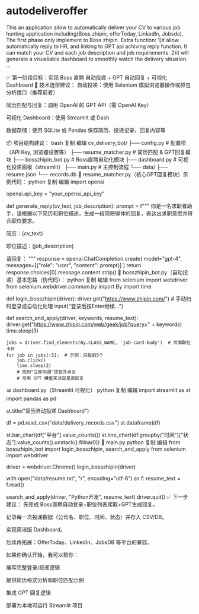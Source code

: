 # autodeliveroffer
This an application allow to automatically deliver your CV to various job hunting application including(Boss zhipin, offerToday, Linkedln, Jobsds). The first phase only implement to Boss zhipin.
Extra function:
1)it allow automatically reply to HR, and linking to GPT api achiving reply function. It can match your CV and each job description and job requirements.
2)it will generate a visualiable dashboard to smoothly watch the delivery situation.
...



✅ 第一阶段目标：实现 Boss 直聘 自动投递 + GPT 自动回复 + 可视化 Dashboard
🔧 技术选型建议：
自动投递：使用 Selenium 模拟浏览器操作或抓包分析接口（推荐前者）

简历匹配与回复：调用 OpenAI 的 GPT API（需 OpenAI Key）

可视化 Dashboard：使用 Streamlit 或 Dash

数据存储：使用 SQLite 或 Pandas 保存简历、投递记录、回复内容等

📦 项目结构建议：
bash
复制
编辑
cv_delivery_bot/
├── config.py             # 配置项（API Key, 浏览器设置等）
├── resume_matcher.py     # 简历匹配 & GPT回复模块
├── bosszhipin_bot.py     # Boss直聘自动化模块
├── dashboard.py          # 可视化投递面板（streamlit）
├── main.py               # 主控制流程
└── data/
    ├── resume.json
    └── records.db
🧠 resume_matcher.py（核心GPT回复模块）示例代码：
python
复制
编辑
import openai

openai.api_key = "your_openai_api_key"

def generate_reply(cv_text, job_description):
    prompt = f"""
你是一名求职者助手，请根据以下简历和职位描述，生成一段简短得体的回复，表达出求职意愿并符合职位要求。

简历：{cv_text}

职位描述：{job_description}

请回复：
"""
    response = openai.ChatCompletion.create(
        model="gpt-4",
        messages=[{"role": "user", "content": prompt}]
    )
    return response.choices[0].message.content.strip()
🤖 bosszhipin_bot.py（自动投递）基本思路（伪代码）：
python
复制
编辑
from selenium import webdriver
from selenium.webdriver.common.by import By
import time

def login_bosszhipin(driver):
    driver.get("https://www.zhipin.com/")
    # 手动扫码登录或自动化处理
    input("登录后按Enter继续...")

def search_and_apply(driver, keywords, resume_text):
    driver.get("https://www.zhipin.com/web/geek/job?query=" + keywords)
    time.sleep(3)
    
    jobs = driver.find_elements(By.CLASS_NAME, 'job-card-body')  # 页面职位卡片
    for job in jobs[:5]:  # 示例：只投前5个
        job.click()
        time.sleep(2)
        # 找到"立即沟通"按钮并点击
        # 可用 GPT 模型来决定是否回复
📊 dashboard.py（Streamlit 可视化）
python
复制
编辑
import streamlit as st
import pandas as pd

st.title("简历自动投递 Dashboard")

df = pd.read_csv("data/delivery_records.csv")
st.dataframe(df)

st.bar_chart(df["平台"].value_counts())
st.line_chart(df.groupby("时间")["状态"].value_counts().unstack().fillna(0))
🚀 main.py
python
复制
编辑
from bosszhipin_bot import login_bosszhipin, search_and_apply
from selenium import webdriver

driver = webdriver.Chrome()
login_bosszhipin(driver)

with open("data/resume.txt", "r", encoding="utf-8") as f:
    resume_text = f.read()

search_and_apply(driver, "Python开发", resume_text)
driver.quit()
✅ 下一步建议：
先完成 Boss直聘自动登录+职位列表爬取+GPT生成回复。

记录每一次投递数据（公司名、职位、时间、状态）并存入 CSV/DB。

实现简洁版 Dashboard。

后续再拓展：OfferToday、LinkedIn、JobsDB 等平台的兼容。

如果你确认开始，我可以帮你：

编写完整登录/投递逻辑

提供简历格式分析和职位匹配示例

集成 GPT 回复逻辑

部署为本地可运行 Streamlit 项目
